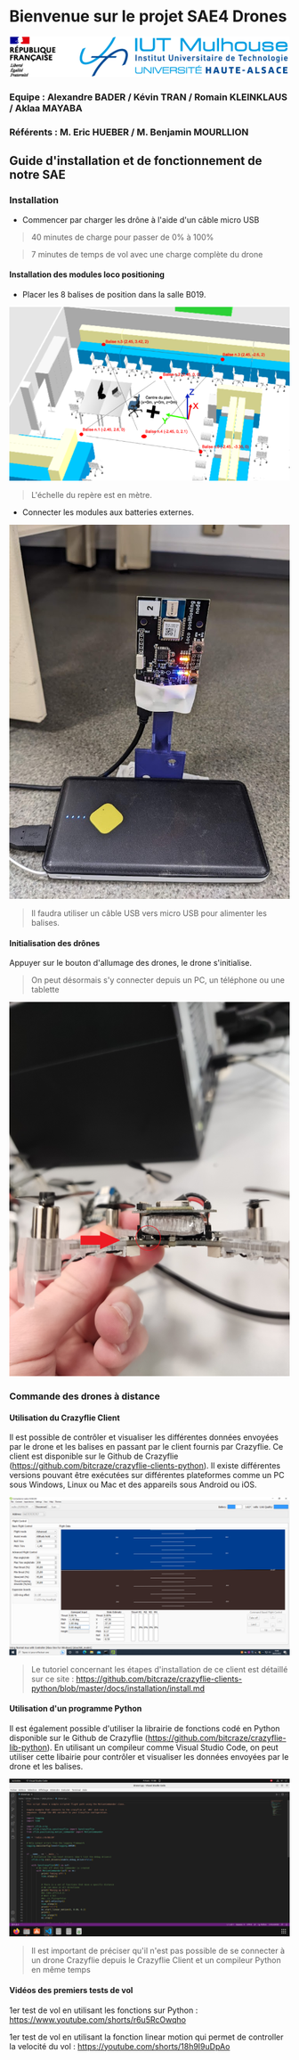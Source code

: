 # Bienvenue sur le projet SAE4 Drones 

![figure0](images/iut_mulhouse.png)

### Equipe : Alexandre BADER / Kévin TRAN / Romain KLEINKLAUS / Aklaa MAYABA

### Référents : M. Eric HUEBER / M. Benjamin MOURLLION 


## Guide d'installation et de fonctionnement de notre SAE


### Installation
- Commencer par charger les drône à l'aide d'un câble micro USB 
> 40 minutes de charge pour passer de 0% à 100%

> 7 minutes de temps de vol avec une charge complète du drone

#### Installation des modules loco positioning
- Placer les 8 balises de position dans la salle B019.

![figure0](images/plan_balises.PNG)

> L'échelle du repère est en mètre.

- Connecter les modules aux batteries externes.

![figure1](images/module_loco_zoom.jpg)

> Il faudra utiliser un câble USB vers micro USB pour alimenter les balises. 

#### Initialisation des drônes
Appuyer sur le bouton d'allumage des drones, le drone s'initialise.

> On peut désormais s'y connecter depuis un PC, un téléphone ou une tablette

![figure2](images/bouton_allumage_drone.jpg)

### Commande des drones à distance

#### Utilisation du Crazyflie Client

Il est possible de contrôler et visualiser les différentes données envoyées par le drone et les balises en passant par le client fournis par Crazyflie. Ce client est disponible sur le Github de Crazyflie (https://github.com/bitcraze/crazyflie-clients-python). Il existe différentes versions pouvant être exécutées sur différentes plateformes comme un PC sous Windows, Linux ou Mac et des appareils sous Android ou iOS. 

![figure3](images/crazyflie_client.png)

> Le tutoriel concernant les étapes d'installation de ce client est détaillé sur ce site : https://github.com/bitcraze/crazyflie-clients-python/blob/master/docs/installation/install.md

#### Utilisation d'un programme Python

Il est également possible d'utiliser la librairie de fonctions codé en Python disponible sur le Github de Crazyflie (https://github.com/bitcraze/crazyflie-lib-python). En utilisant un compileur comme Visual Studio Code, on peut utiliser cette libairie pour contrôler et visualiser les données envoyées par le drone et les balises.

![figure4](images/code_python.png)

> Il est important de préciser qu'il n'est pas possible de se connecter à un drone Crazyflie depuis le Crazyflie Client et un compileur Python en même temps

#### Vidéos des premiers tests de vol

1er test de vol en utilisant les fonctions sur Python :
https://www.youtube.com/shorts/r6u5RcOwqho

1er test de vol en utilisant la fonction linear motion qui permet de controller la velocité du vol :
https://youtube.com/shorts/18h9I9uDpAo
